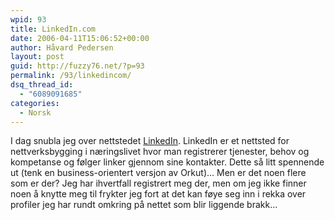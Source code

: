 ```yaml
---
wpid: 93
title: LinkedIn.com
date: 2006-04-11T15:06:52+00:00
author: Håvard Pedersen
layout: post
guid: http://fuzzy76.net/?p=93
permalink: /93/linkedincom/
dsq_thread_id:
  - "6089091685"
categories:
  - Norsk
---
```

I dag snubla jeg over nettstedet <a href="http://www.linkedin.com/" target="_blank" rel="noopener">LinkedIn</a>. LinkedIn er et nettsted for nettverksbygging i næringslivet hvor man registrerer tjenester, behov og kompetanse og følger linker gjennom sine kontakter. Dette så litt spennende ut (tenk en business-orientert versjon av Orkut)&#8230; Men er det noen flere som er der? Jeg har ihvertfall registrert meg der, men om jeg ikke finner noen å knytte meg til frykter jeg fort at det kan føye seg inn i rekka over profiler jeg har rundt omkring på nettet som blir liggende brakk&#8230;
